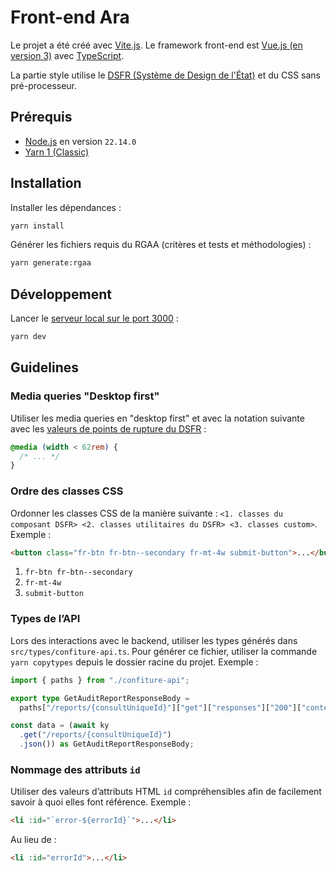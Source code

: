 # Front-end Ara

Le projet a été créé avec [Vite.js](https://vitejs.dev/). Le framework front-end est [Vue.js (en version 3)](https://vuejs.org/) avec [TypeScript](https://www.typescriptlang.org/).

La partie style utilise le [DSFR (Système de Design de l'État)](https://www.systeme-de-design.gouv.fr/) et du CSS sans pré-processeur.

## Prérequis

- [Node.js](https://nodejs.org) en version `22.14.0`
- [Yarn 1 (Classic)](https://classic.yarnpkg.com/)

## Installation

Installer les dépendances :

```sh
yarn install
```

Générer les fichiers requis du RGAA (critères et tests et méthodologies) :

```sh
yarn generate:rgaa
```

## Développement

Lancer le [serveur local sur le port 3000](http://localhost:3000) :

```sh
yarn dev
```

## Guidelines

### Media queries "Desktop first"

Utiliser les media queries en "desktop first" et avec la notation suivante avec les [valeurs de points de rupture du DSFR](https://www.systeme-de-design.gouv.fr/elements-d-interface/fondamentaux-techniques/grille-et-points-de-rupture) :

```css
@media (width < 62rem) {
  /* ... */
}
```

### Ordre des classes CSS

Ordonner les classes CSS de la manière suivante : `<1. classes du composant DSFR> <2. classes utilitaires du DSFR> <3. classes custom>`. Exemple :

```html
<button class="fr-btn fr-btn--secondary fr-mt-4w submit-button">...</button>
```

1. `fr-btn fr-btn--secondary`
2. `fr-mt-4w`
3. `submit-button`

### Types de l’API

Lors des interactions avec le backend, utiliser les types générés dans `src/types/confiture-api.ts`. Pour générer ce fichier, utiliser la commande `yarn copytypes` depuis le dossier racine du projet. Exemple :

```typescript
import { paths } from "./confiture-api";

export type GetAuditReportResponseBody =
  paths["/reports/{consultUniqueId}"]["get"]["responses"]["200"]["content"]["application/json"];

const data = (await ky
  .get("/reports/{consultUniqueId}")
  .json()) as GetAuditReportResponseBody;
```

### Nommage des attributs `id`

Utiliser des valeurs d’attributs HTML `id` compréhensibles afin de facilement savoir à quoi elles font référence. Exemple :

```html
<li :id="`error-${errorId}`">...</li>
```

Au lieu de :

```html
<li :id="errorId">...</li>
```

